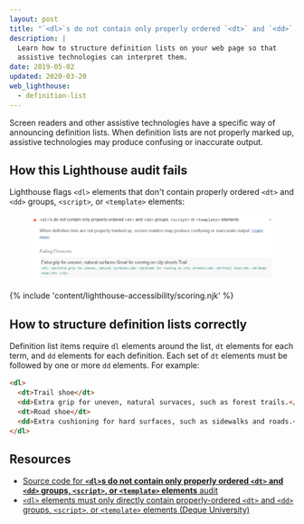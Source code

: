 ```yaml
---
layout: post
title: "`<dl>`s do not contain only properly ordered `<dt>` and `<dd>` groups, `<script>`, or `<template>` elements"
description: |
  Learn how to structure definition lists on your web page so that
  assistive technologies can interpret them.
date: 2019-05-02
updated: 2020-03-20
web_lighthouse:
  - definition-list
---
```


Screen readers and other assistive technologies have a specific way of
announcing definition lists.
When definition lists are not properly marked up,
assistive technologies may produce confusing or inaccurate output.

## How this Lighthouse audit fails

Lighthouse flags `<dl>` elements that don't
contain properly ordered `<dt>` and `<dd>` groups,
`<script>`, or `<template>` elements:

<figure class="w-figure">
  <img class="w-screenshot" src="definition-list.png" alt="Lighthouse audit showing definition lists do not contain properly ordered <dt> and <dd> groups, <script>, or <template> elements">
</figure>

{% include 'content/lighthouse-accessibility/scoring.njk' %}

## How to structure definition lists correctly

Definition list items require `dl` elements around the list,
`dt` elements for each term, and `dd` elements for each definition.
Each set of `dt` elements must be followed by one or more `dd` elements.
For example:

```html
<dl>
  <dt>Trail shoe</dt>
  <dd>Extra grip for uneven, natural survaces, such as forest trails.</dd>
  <dt>Road shoe</dt>
  <dd>Extra cushioning for hard surfaces, such as sidewalks and roads.</dd>
</dl>
```

## Resources

- [Source code for **`<dl>`s do not contain only properly ordered `<dt>` and `<dd>` groups, `<script>`, or `<template>` elements** audit](https://github.com/GoogleChrome/lighthouse/blob/master/lighthouse-core/audits/accessibility/definition-list.js)
- [`<dl>` elements must only directly contain properly-ordered `<dt>` and `<dd>` groups, `<script>`, or `<template>` elements (Deque University)](https://dequeuniversity.com/rules/axe/3.3/definition-list)
